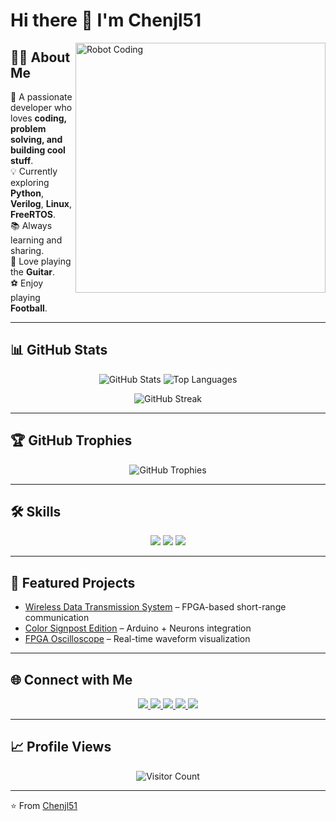 # Hi there 👋 I'm Chenjl51  

<img align="right" alt="Robot Coding" width="400" src="https://media.giphy.com/media/qgQUggAC3Pfv687qPC/giphy.gif" />

## 👨‍💻 About Me  

🚀 A passionate developer who loves **coding, problem solving, and building cool stuff**.  
💡 Currently exploring **Python**, **Verilog**, **Linux**, **FreeRTOS**.  
📚 Always learning and sharing.  
🎸 Love playing the **Guitar**.  
⚽ Enjoy playing **Football**.  

---

## 📊 GitHub Stats  

<p align="center">
  <img src="https://github-readme-stats.vercel.app/api?username=Chenjl51&count_private=true&show_icons=true&theme=tokyonight" alt="GitHub Stats" />
  <img src="https://github-readme-stats.vercel.app/api/top-langs/?username=Chenjl51&layout=compact&theme=tokyonight&langs_count=8" alt="Top Languages" />
</p>

<p align="center">
  <img src="https://streak-stats.demolab.com/?user=Chenjl51&theme=tokyonight" alt="GitHub Streak" />
</p>

---

## 🏆 GitHub Trophies  

<p align="center">
  <img src="https://github-profile-trophy.vercel.app/?username=Chenjl51&theme=gruvbox&row=1&column=6" alt="GitHub Trophies" />
</p>

---

## 🛠️ Skills  

<p align="center">
  <!-- 编程语言 -->
  <img src="https://skillicons.dev/icons?i=python,c,cpp,verilog,vhdl" />

  <!-- 工具 -->
  <img src="https://skillicons.dev/icons?i=linux,vscode,git,docker,arduino" />

  <!-- 社交 -->
  <img src="https://skillicons.dev/icons?i=instagram,twitter,youtube,facebook" />
</p>

---

## 🚀 Featured Projects  

- [Wireless Data Transmission System](https://github.com/Chenjl51/你的仓库) – FPGA-based short-range communication  
- [Color Signpost Edition](https://github.com/Chenjl51/另一个仓库) – Arduino + Neurons integration  
- [FPGA Oscilloscope](https://github.com/Chenjl51/xxx) – Real-time waveform visualization  

---

## 🌐 Connect with Me  

<p align="center">
  <a href="https://github.com/Chenjl51" target="_blank">
    <img src="https://img.shields.io/badge/GitHub-181717?style=for-the-badge&logo=github&logoColor=white" />
  </a>
  <a href="mailto:lla299350@gmail.com">
    <img src="https://img.shields.io/badge/Email-D14836?style=for-the-badge&logo=gmail&logoColor=white" />
  </a>
  <a href="https://www.instagram.com/izoneforever4/">
    <img src="https://img.shields.io/badge/Instagram-E4405F?style=for-the-badge&logo=instagram&logoColor=white" />
  </a>
  <a href="https://www.youtube.com/@DesertIsland">
    <img src="https://img.shields.io/badge/YouTube-FF0000?style=for-the-badge&logo=youtube&logoColor=white" />
  </a>
  <a href="https://www.facebook.com/Chenjl/">
    <img src="https://img.shields.io/badge/Facebook-1877F2?style=for-the-badge&logo=facebook&logoColor=white" />
  </a>
</p>

---

## 📈 Profile Views  

<p align="center">
  <img src="https://komarev.com/ghpvc/?username=Chenjl51&color=blue&style=for-the-badge" alt="Visitor Count" />
</p>

---

⭐️ From [Chenjl51](https://github.com/Chenjl51)
